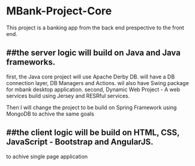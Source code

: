 # MBank-Project-Core
This project is a banking app from the back end prespective to the front end.

##the server logic will build on Java and Java frameworks.
--------------------------------------------------------
first, the Java core project will use Apache Derby DB.
will have a DB connection layer, DB Managers and Actions.
wil also have Swing package for mbank desktop application.
second, Dynamic Web Project - A web services build using Jersey and RESRful services.

Then I will change the project to be build on Spring Framework using MongoDB to achive the same goals


##the client logic will be build on HTML, CSS, JavaScript - Bootstrap and AngularJS.
----------------------------------------------------------------------------------  
to achive single page application
